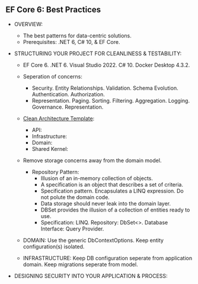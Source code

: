 ## EF Core 6: Best Practices

- OVERVIEW:
  - The best patterns for data-centric solutions.
  - Prerequisites: .NET 6, C# 10, & EF Core.

- STRUCTURING YOUR PROJECT FOR CLEANLINESS & TESTABILITY:
  - EF Core 6. .NET 6. Visual Studio 2022. C# 10. Docker Desktop 4.3.2.
  - Seperation of concerns:
    - Security. Entity Relationships. Validation. Schema Evolution. Authentication. Authorization.
    - Representation. Paging. Sorting. Filtering. Aggregation. Logging. Governance. Representation.
  - [Clean Architecture Template](https://github.com/ardalis/cleanarchitecture):
    - API:
    - Infrastructure:
    - Domain:
    - Shared Kernel:
  - Remove storage concerns away from the domain model.
    - Repository Pattern:
      - Illusion of an in-memory collection of objects.
      - A specification is an object that describes a set of criteria.
      - Specification pattern. Encapsulates a LINQ expression. Do not polute the domain code.
      - Data storage should never leak into the domain layer.
      - DBSet provides the illusion of a collection of entities ready to use.
      - Specification: LINQ. Repository: DbSet<>. Database Interface: Query Provider.
  
  - DOMAIN: Use the generic DbContextOptions. Keep entity configuration(s) isolated.
  - INFRASTRUCTURE: Keep DB configuration seperate from application domain. Keep migrations seperate from model.

- DESIGNING SECURITY INTO YOUR APPLICATION & PROCESS:
